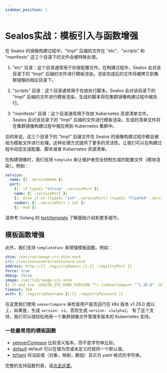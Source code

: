 ```yaml
---
sidebar_position: 1
---
```


# Sealos实战：模板引入与函数增强

在 Sealos 的镜像构建过程中，"tmpl" 后缀的文件在 "etc"、"scripts" 和 "manifests" 这三个目录下的文件会被特殊处理。

1. "etc" 目录：这个目录通常用于存放配置文件。在构建过程中，Sealos 会对该目录下的 "tmpl" 后缀的文件进行模板渲染，渲染完成后的文件将被拷贝到集群镜像的相应目录下。

2. "scripts" 目录：这个目录通常用于存放执行脚本。Sealos 会对该目录下的 "tmpl" 后缀的文件进行模板渲染，生成的脚本将在集群镜像构建过程中被执行。

3. "manifests" 目录：这个目录通常用于存放 Kubernetes 资源清单文件。Sealos 会对该目录下的 "tmpl" 后缀的文件进行模板渲染，生成的清单文件将在集群镜像构建过程中被应用到 Kubernetes 集群中。

总的来说，这三个目录下的 "tmpl" 后缀文件在 Sealos 的镜像构建过程中都会被视为模板文件进行处理。这种处理方式提供了更多的灵活性，让我们可以在构建过程中动态生成配置、脚本或者 Kubernetes 资源清单。

在构建镜像时，我们支持 `template` 来让维护者完全控制生成的配置文件（模块渲染）。例如：

```yaml
service:
  name: {{ .serviceName }}
  port:
    {{- if typeIs "string" .servicePort }}
    name: {{ .servicePort }}
    {{- else if or (typeIs "int" .servicePort) (typeIs "float64" .servicePort) }}
    number: {{ .servicePort | int }}
    {{- end }}
```

请参考 Golang 的 [text/template](https://pkg.go.dev/text/template) 了解基础介绍和更多细节。

## 模板函数增强

此外，我们支持 `templateFunc` 来增强模板函数。例如：

```yaml
shim: /var/run/image-cri-shim.sock
cri: /run/containerd/containerd.sock
address: http://{{ .registryDomain }}:{{ .registryPort }}
force: true
debug: false
image: /var/lib/image-cri-shim
{{ if and (ne .SEALOS_SYS_KUBE_VERSION "") (semverCompare "^1.26.0" .SEALOS_SYS_KUBE_VERSION) }}version: v1{{ else }}version: v1alpha2{{ end }}
timeout: 15m
auth: {{ .registryUsername }}:{{ .registryPassword }}
```

在这里我们使用 `semverCompare` 来检查用户是否运行在 k8s 版本 v1.26.0 或以上，如果是，生成 `version: v1`，否则生成 `version: v1alpha2`。
有了这个支持，我们可以很轻松地用一个集群镜像文件管理多版本的 Kubernetes 支持。

### 一些最常用的模板函数

* [semverCompare](http://masterminds.github.io/sprig/semver.html) 比较语义版本，而不是字符串比较。
* [default](http://masterminds.github.io/sprig/defaults.html) default 可以在值为空或未定义时提供一个默认值。
* [toYaml](https://github.com/labring/sealos/blob/main/pkg/template/funcmap.go#L66) 将当前值（对象，映射，数组）显示为 yaml 格式的字符串。

完整的支持函数列表，请[点击这里](http://masterminds.github.io/sprig/)。
